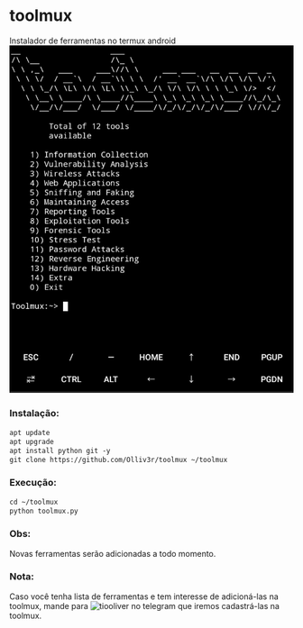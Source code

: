 # toolmux
Instalador de ferramentas no termux android
![main](https://github.com/Olliv3r/toolmux/blob/main/media/captura.jpg)

### Instalação:
```
apt update
apt upgrade
apt install python git -y
git clone https://github.com/Olliv3r/toolmux ~/toolmux
```

### Execução:
```
cd ~/toolmux
python toolmux.py
```

### Obs:
Novas ferramentas serão adicionadas a todo momento.

### Nota:
Caso você tenha lista de ferramentas e tem interesse de adicioná-las na toolmux, mande para ![tiooliver](t.me/@tiooliver_sh) no telegram que iremos cadastrá-las na toolmux.
